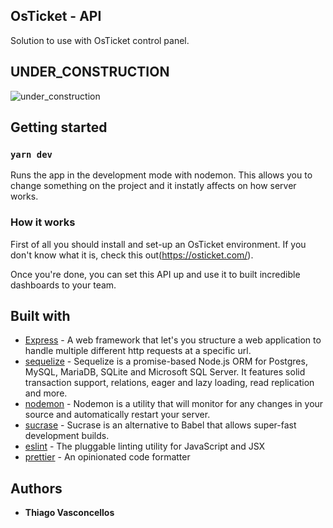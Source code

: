 ## OsTicket - API
Solution to use with OsTicket control panel.

## UNDER_CONSTRUCTION

![under_construction](https://i2.wp.com/whiterivernow.com/wp-content/uploads/2018/12/Under-Construction-Sign.png?fit=1230%2C580&ssl=1)

## Getting started

### `yarn dev`

Runs the app in the development mode with nodemon.
This allows you to change something on the project and it instatly affects on how server works.

### How it works

First of all you should install and set-up an OsTicket environment.
If you don't know what it is, check this out(https://osticket.com/).

Once you're done, you can set this API up and use it to built incredible dashboards to your team.

## Built with

* [Express](https://expressjs.com) - A web framework that let's you structure a web application to handle multiple different http requests at a specific url.
* [sequelize](https://sequelize.org/) - Sequelize is a promise-based Node.js ORM for Postgres, MySQL, MariaDB, SQLite and Microsoft SQL Server. It features solid transaction support, relations, eager and lazy loading, read replication and more.
* [nodemon](https://nodemon.io/) - Nodemon is a utility that will monitor for any changes in your source and automatically restart your server. 
* [sucrase](https://www.npmjs.com/package/sucrase) - Sucrase is an alternative to Babel that allows super-fast development builds.
* [eslint](https://eslint.org/) - The pluggable linting utility for JavaScript and JSX
* [prettier](https://prettier.io/) - An opinionated code formatter

## Authors

* **Thiago Vasconcellos**
